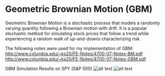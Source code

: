 # Geometric Brownian Motion (GBM)

Geometric Brownian Motion is a stochastic process that models a randomly varying quantity following a Brownian motion with drift.
It is a popular stochastic method for simulating stock prices that follow a trend while experiencing a random walk of up-and-downs characterizing risk.

The following notes were used for my implementation of GBM:
http://www.columbia.edu/~ks20/FE-Notes/4700-07-Notes-BM.pdf
http://www.columbia.edu/~ks20/FE-Notes/4700-07-Notes-GBM.pdf

GBM Simulation Results on SPY (S&P 500)
![alt text](https://github.com/junyoung-sim/sspm/blob/main/res/gbm_sample_path.png)
![alt text](https://github.com/junyoung-sim/sspm/blob/main/res/gbm_lognormal_prices.png)